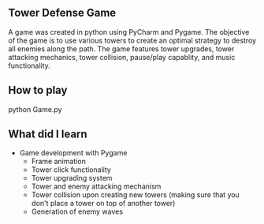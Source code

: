 ## Tower Defense Game 
A game was created in python using PyCharm and Pygame. The objective of the game is to use various towers to create an optimal strategy to destroy all enemies along the path. The game features tower upgrades, tower attacking mechanics, tower collision, pause/play capablity, and music functionality.

## How to play
python Game.py

## What did I learn
- Game development with Pygame
  - Frame animation
  - Tower click functionality
  - Tower upgrading system
  - Tower and enemy attacking mechanism 
  - Tower collision upon creating new towers (making sure that you don't place a tower on top of another tower)
  - Generation of enemy waves
 
